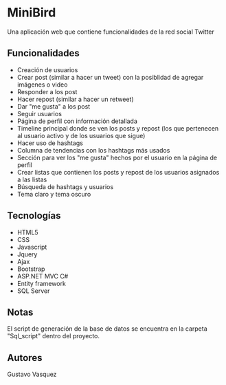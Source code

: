 # MiniBird
Una aplicación web que contiene funcionalidades de la red social Twitter

## Funcionalidades
<ul>
  <li>Creación de usuarios</li>
  <li>Crear post (similar a hacer un tweet) con la posiblidad de agregar imágenes o video</li>
  <li>Responder a los post</li>
  <li>Hacer repost (similar a hacer un retweet)</li>
  <li>Dar "me gusta" a los post</li>
  <li>Seguir usuarios</li>
  <li>Página de perfil con información detallada</li>
  <li>Timeline principal donde se ven los posts y repost (los que pertenecen al usuario activo y de los usuarios que sigue)</li>
  <li>Hacer uso de hashtags</li>
  <li>Columna de tendencias con los hashtags más usados</li>
  <li>Sección para ver los "me gusta" hechos por el usuario en la página de perfil</li>
  <li>Crear listas que contienen los posts y repost de los usuarios asignados a las listas</li>
  <li>Búsqueda de hashtags y usuarios</li>
  <li>Tema claro y tema oscuro</li>
</ul>

## Tecnologías
<ul>
  <li>HTML5</li>
  <li>CSS</li>
  <li>Javascript</li>
  <li>Jquery</li>
  <li>Ajax</li>
  <li>Bootstrap</li>
  <li>ASP.NET MVC C#</li>
  <li>Entity framework</li>
  <li>SQL Server</li>
</ul>

## Notas
El script de generación de la base de datos se encuentra en la carpeta "Sql_script" dentro del proyecto.

## Autores
Gustavo Vasquez
